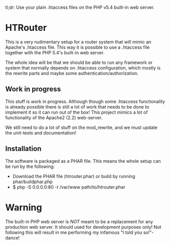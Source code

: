 tl;dr: Use your plain .htaccess files on the PHP v5.4 built-in web server.

HTRouter
========
This is a very rudimentary setup for a router system that will mimic an Apache's .htaccess file. This way it is
possible to use a .htaccess file together with the PHP 5.4's built-in web server.

The whole idea will be that we should be able to run any framework or system that normally depends on .htaccess
configuration, which mostly is the rewrite parts and maybe some authentication/authorization.


Work in progress
----------------
This stuff is work in progress. Although though some .htaccess functionality is already possible there is still a lot of
work that needs to be done to implement it so it can run out of the box! This project mimics a lot of functionality of
the Apache2 (2.2) web-server.

We still need to do a lot of stuff on the mod_rewrite, and we must update the unit-tests and documentation!


Installation
------------
The software is packaged as a PHAR file. This means the whole setup can be run by the following:

* Download the PHAR file (htrouter.phar) or build by running phar/buildphar.php
* $ php -S 0.0.0.0:80 -t /var/www path/to/htrouter.phar


Warning
=======
The built-in PHP web server is *NOT* meant to be a replacement for any production web server. It should used for
development purposes only! Not following this will result in me performing my infamous "I told you so!"-dance!


